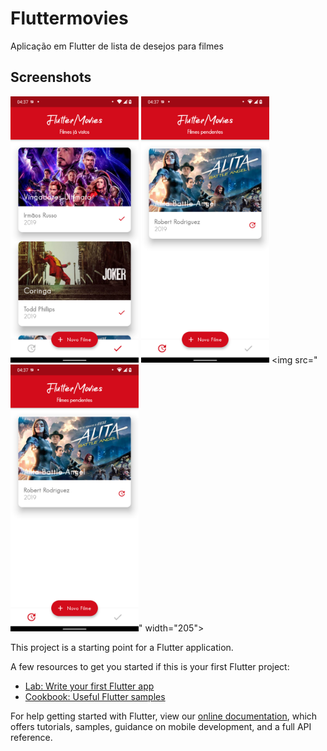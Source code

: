 # Fluttermovies

Aplicação em Flutter de lista de desejos para filmes
## Screenshots
<img src="https://github.com/leonardorodd/FlutterMovies/blob/master/screenshots/Screenshot_20201218-043736_fluttermovie.png" width="205"> <img src="https://github.com/leonardorodd/FlutterMovies/blob/master/screenshots/Screenshot_20201218-043748_fluttermovie.png" width="205"> <img src="<img src="https://github.com/leonardorodd/FlutterMovies/blob/master/screenshots/Screenshot_20201218-043748_fluttermovie.png" width="205">" width="205">


This project is a starting point for a Flutter application.

A few resources to get you started if this is your first Flutter project:

- [Lab: Write your first Flutter app](https://flutter.dev/docs/get-started/codelab)
- [Cookbook: Useful Flutter samples](https://flutter.dev/docs/cookbook)


For help getting started with Flutter, view our
[online documentation](https://flutter.dev/docs), which offers tutorials,
samples, guidance on mobile development, and a full API reference.
